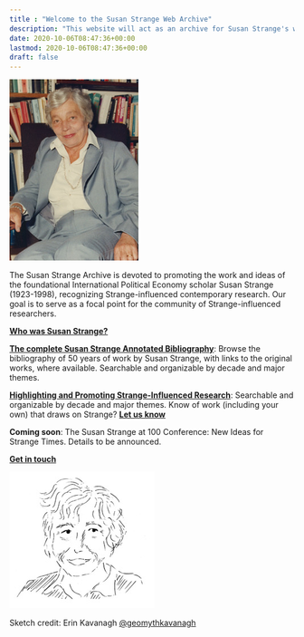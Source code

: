 ```yaml
---
title : "Welcome to the Susan Strange Web Archive"
description: "This website will act as an archive for Susan Strange's work."
date: 2020-10-06T08:47:36+00:00
lastmod: 2020-10-06T08:47:36+00:00
draft: false
---
```


![Susan Strange in a chair](https://raw.githubusercontent.com/SusanStrange/BACKEND-SusanStrangeArchive/main/images/Susan-Strange.jpeg)


The Susan Strange Archive is devoted to promoting the work and ideas of the foundational International Political Economy scholar Susan Strange (1923-1998), recognizing Strange-influenced contemporary research. Our goal is to serve as a focal point for the community of Strange-influenced researchers.

[**Who was Susan Strange?**](https://susanstrange.github.io/about-strange/)

[**The complete Susan Strange Annotated Bibliography**](https://susanstrange.github.io/contributors/susan-strange/): Browse the bibliography of 50 years of work by Susan Strange, with links to the original works, where available. Searchable and organizable by decade and major themes.

[**Highlighting and Promoting Strange-Influenced Research**](https://susanstrange.github.io/tags/strange-influenced-works/): Searchable and organizable by decade and major themes. Know of work (including your own) that draws on Strange? [**Let us know**](https://susanstrange.github.io/contact-us/)

**Coming soon**: The Susan Strange at 100 Conference: New Ideas for Strange Times. Details to be announced.

[**Get in touch**](https://susanstrange.github.io/contact-us/)

![Susan Strange in a chair](https://github.com/SusanStrange/BACKEND-SusanStrangeArchive/blob/main/images/susan-strange-front-sketch.jpeg?raw=true)

Sketch credit: Erin Kavanagh [@geomythkavanagh](https://twitter.com/geomythkavanagh?lang=en)

